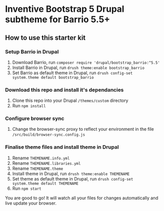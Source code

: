 # Inventive Bootstrap 5 Drupal subtheme for Barrio 5.5+

## How to use this starter kit

### Setup Barrio in Drupal

1. Download Barrio, run `composer require 'drupal/bootstrap_barrio:^5.5'`
2. Install Barrio in Drupal, run `drush theme:enable bootstrap_barrio`
3. Set Barrio as default theme in Drupal, run `drush config-set system.theme default bootstrap_barrio`

### Download this repo and install it's dependancies

1. Clone this repo into your Drupal `/themes/custom` directory
2. Run `npm install`

### Configure browser sync

1. Change the browser-sync proxy to reflect your environment in the file `/src/build/browser-sync.config.js`

### Finalise theme files and install theme in Drupal

1. Rename `THEMENAME.info.yml`
2. Rename `THEMENAME.libraries.yml`
3. Rename `THEMENAME.theme`
4. Install theme in Drupal, run `drush theme:enable THEMENAME`
5. Set theme as default theme in Drupal, run `drush config-set system.theme default THEMENAME`
6. Run `npm start`

You are good to go! It will watch all your files for changes automatically and live update your browser.

